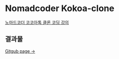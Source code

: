 # Nomadcoder Kokoa-clone

[노마드코더 코코아톡 클론 코딩 강의](https://nomadcoders.co/kokoa-clone)

## 결과물
[Gitgub page ->](https://mongsam2.github.io/kokoa-clone/)
